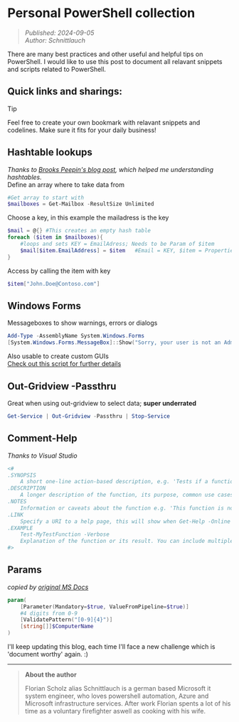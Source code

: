 # Personal PowerShell collection
> _Published: 2024-09-05_<br>
> _Author: Schnittlauch_

There are many best practices and other useful and helpful tips on PowerShell. I would like to use this post to document all relavant snippets and scripts related to PowerShell.

## Quick links and sharings:
> [!TIP]
> Feel free to create your own bookmark with relavant snippets and codelines. Make sure it fits for your daily business!

## Hashtable lookups
_Thanks to [Brooks Peepin's blog post](https://brookspeppin.com/2021/11/10/how-to-use-powershell-hash-tables-to-quickly-search-large-data-sets/), which helped me understanding hashtables._ <br>
Define an array where to take data from
```powershell
#Get array to start with
$mailboxes = Get-Mailbox -ResultSize Unlimited
```
Choose a key, in this example the mailadress is the key
```powershell
$mail = @{} #This creates an empty hash table
foreach ($item in $mailboxes){
    #loops and sets KEY = EmailAdress; Needs to be Param of $item
    $mail[$item.EmailAddress] = $item   #Email = KEY, $item = Properties
}
```
Access by calling the item with key
```powershell
$item["John.Doe@Contoso.com"]
```

## Windows Forms
Messageboxes to show warnings, errors or dialogs
```powershell
Add-Type -AssemblyName System.Windows.Forms
[System.Windows.Forms.MessageBox]::Show("Sorry, your user is not an Administrator","Insufficent rights",0,"error",[System.Windows.Forms.MessageBoxButtons]::OK)
```
Also usable to create custom GUIs<br>
[Check out this script for further details](https://github.com/IrgendwasMitSchnittlauch/PowerShell/blob/main/GUI.Projects/GUI.Template.ps1)

## Out-Gridview -Passthru
Great when using out-gridview to select data; **super underrated**
```powershell
Get-Service | Out-Gridview -Passthru | Stop-Service
```
## Comment-Help
_Thanks to Visual Studio_ 
```powershell
<#
.SYNOPSIS
    A short one-line action-based description, e.g. 'Tests if a function is valid'
.DESCRIPTION
    A longer description of the function, its purpose, common use cases, etc.
.NOTES
    Information or caveats about the function e.g. 'This function is not supported in Linux'
.LINK
    Specify a URI to a help page, this will show when Get-Help -Online is used.
.EXAMPLE
    Test-MyTestFunction -Verbose
    Explanation of the function or its result. You can include multiple examples with additional .EXAMPLE lines
#>
```
## Params
_copied by [original MS Docs](https://learn.microsoft.com/en-us/powershell/module/microsoft.powershell.core/about/about_functions_advanced_parameters?view=powershell-7.4)_
```powershell
param(
    [Parameter(Mandatory=$true, ValueFromPipeline=$true)]
    #4 digits from 0-9
    [ValidatePattern("[0-9]{4}")]
    [string[]]$ComputerName
)
```
I'll keep updating this blog, each time I'll face a new challenge which is 'document worthy' again. :)

---
> **About the author**
> 
> Florian Scholz alias Schnittlauch is a german based Microsoft it system engineer, who loves powershell automation, Azure and Microsoft infrastructure services.
> After work Florian spents a lot of his time as a voluntary firefighter aswell as cooking with his wife.

